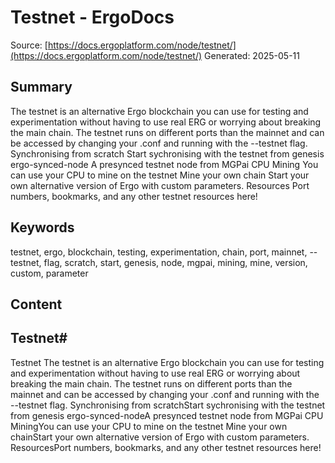 # Testnet - ErgoDocs
Source: [https://docs.ergoplatform.com/node/testnet/](https://docs.ergoplatform.com/node/testnet/)
Generated: 2025-05-11

## Summary
The testnet is an alternative Ergo blockchain you can use for testing and experimentation without having to use real ERG or worrying about breaking the main chain. The testnet runs on different ports than the mainnet and can be accessed by changing your .conf and running with the --testnet flag. Synchronising from scratch Start sychronising with the testnet from genesis ergo-synced-node A presynced testnet node from MGPai CPU Mining You can use your CPU to mine on the testnet Mine your own chain Start your own alternative version of Ergo with custom parameters. Resources Port numbers, bookmarks, and any other testnet resources here!

## Keywords
testnet, ergo, blockchain, testing, experimentation, chain, port, mainnet, --testnet, flag, scratch, start, genesis, node, mgpai, mining, mine, version, custom, parameter

## Content
## Testnet#
Testnet
The testnet is an alternative Ergo blockchain you can use for testing and experimentation without having to use real ERG or worrying about breaking the main chain. 
The testnet runs on different ports than the mainnet and can be accessed by changing your .conf and running with the --testnet flag.
Synchronising from scratchStart sychronising with the testnet from genesis
ergo-synced-nodeA presynced testnet node from MGPai
CPU MiningYou can use your CPU to mine on the testnet
Mine your own chainStart your own alternative version of Ergo with custom parameters.
ResourcesPort numbers, bookmarks, and any other testnet resources here!
